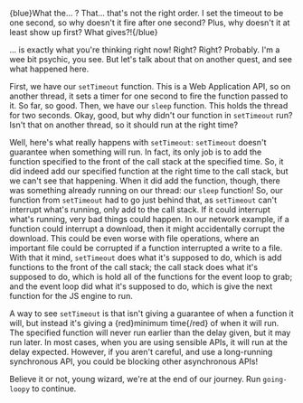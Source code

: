 {blue}What the... ? That... that's not the right order. I set the timeout to be one second, so why doesn't it fire after one second? Plus, why doesn't it at least show up first? What gives?!{/blue}

... is exactly what you're thinking right now! Right? Right? Probably. I'm a wee bit psychic, you see. But let's talk about that on another quest, and see what happened here.

First, we have our `setTimeout` function. This is a Web Application API, so on another thread, it sets a timer for one second to fire the function passed to it. So far, so good. Then, we have our `sleep` function. This holds the thread for two seconds. Okay, good, but why didn't our function in `setTimeout` run? Isn't that on another thread, so it should run at the right time?

Well, here's what really happens with `setTimeout`: `setTimeout` doesn't guarantee when something will run. In fact, its only job is to add the function specified to the front of the call stack at the specified time. So, it did indeed add our specified function at the right time to the call stack, but we can't see that happening. When it did add the function, though, there was something already running on our thread: our `sleep` function! So, our function from `setTimeout` had to go just behind that, as `setTimeout` can't interrupt what's running, only add to the call stack. If it could interrupt what's running, very bad things could happen. In our network example, if a function could interrupt a download, then it might accidentally corrupt the download. This could be even worse with file operations, where an important file could be corrupted if a function interrupted a write to a file. With that it mind, `setTimeout` does what it's supposed to do, which is add functions to the front of the call stack; the call stack does what it's supposed to do, which is hold all of the functions for the event loop to grab; and the event loop did what it's supposed to do, which is give the next function for the JS engine to run.

A way to see `setTimeout` is that isn't giving a guarantee of when a function it will, but instead it's giving a {red}minimum time{/red} of when it will run. The specified function will never run earlier than the delay given, but it may run later. In most cases, when you are using sensible APIs, it will run at the delay expected. However, if you aren't careful, and use a long-running synchronous API, you could be blocking other asynchronous APIs!

Believe it or not, young wizard, we're at the end of our journey. Run `going-loopy` to continue.
